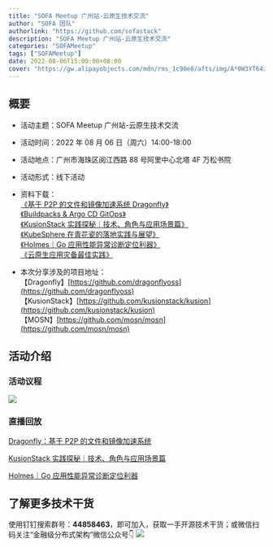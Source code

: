 ```yaml
---
title: "SOFA Meetup 广州站-云原生技术交流"
author: "SOFA 团队"
authorlink: "https://github.com/sofastack"
description: "SOFA Meetup 广州站-云原生技术交流"
categories: "SOFAMeetup"
tags: ["SOFAMeetup"]
date: 2022-08-06T15:00:00+08:00
cover: "https://gw.alipayobjects.com/mdn/rms_1c90e8/afts/img/A*0W3YT64zMWgAAAAAAAAAAAAAARQnAQ"
---
```


## 概要

- 活动主题：SOFA Meetup 广州站-云原生技术交流

- 活动时间：2022 年 08 月 06 日（周六）14:00-18:00

- 活动地点：广州市海珠区阅江西路 88 号阿里中心北塔 4F 万松书院

- 活动形式：线下活动

- 资料下载：  
[《基于 P2P 的文件和镜像加速系统 Dragonfly》](https://gw.alipayobjects.com/os/bmw-prod/4a613648-c637-430f-8b8d-928f46b9b45e.pdf)  
[《Buildpacks & Argo CD GitOps》](https://gw.alipayobjects.com/os/bmw-prod/643970bb-bf15-471e-8417-03aafb5b945c.pdf)  
[《KusionStack 实践探秘｜技术、角色与应用场景篇》](https://gw.alipayobjects.com/os/bmw-prod/d1c6218f-742f-4bc2-a443-37d1cdfc5285.pdf)  
[《KubeSphere 在青花瓷的落地实践与展望》](https://gw.alipayobjects.com/os/bmw-prod/886db216-9e0e-479a-96fe-464acbce1287.pdf)  
[《Holmes｜Go 应用性能异常诊断定位利器》](https://gw.alipayobjects.com/os/bmw-prod/b6669ee6-e821-4a22-9511-d525f81cf97f.pdf)  
[《云原生应用灾备最佳实践》](https://gw.alipayobjects.com/os/bmw-prod/a86d8a70-059b-4459-97d7-ab14b1ab32cf.pdf)

- 本次分享涉及的项目地址：  
【Dragonfly】[https://github.com/dragonflyoss](https://github.com/dragonflyoss)  
【KusionStack】[https://github.com/kusionstack/kusion](https://github.com/kusionstack/kusion)  
【MOSN】[https://github.com/mosn/mosn](https://github.com/mosn/mosn)

## 活动介绍

### 活动议程

![](https://gw.alipayobjects.com/mdn/rms_1c90e8/afts/img/A*g42wQ5BnNDsAAAAAAAAAAAAAARQnAQ)

### 直播回放

[Dragonfly：基于 P2P 的文件和镜像加速系统](https://www.bilibili.com/video/BV1TV4y1j7Yk/?vd_source=65cf108a3fb8e9985d41bd64c5448f63)

[KusionStack 实践探秘｜技术、角色与应用场景篇](https://www.bilibili.com/video/BV15S4y1s7iA/?vd_source=65cf108a3fb8e9985d41bd64c5448f63)

[Holmes｜Go 应用性能异常诊断定位利器](https://www.bilibili.com/video/BV1NU4y1C74q/?vd_source=65cf108a3fb8e9985d41bd64c5448f63)

## 了解更多技术干货

使用钉钉搜索群号：**44858463**，即可加入，获取一手开源技术干货；或微信扫码关注“金融级分布式架构”微信公众号👇
![](https://gw.alipayobjects.com/mdn/rms_1c90e8/afts/img/A*_a06Q7zMKnwAAAAAAAAAAAAAARQnAQ)
